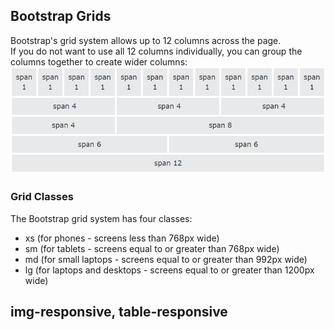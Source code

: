 ## Bootstrap Grids
Bootstrap's grid system allows up to 12 columns across the page.
</br>
If you do not want to use all 12 columns individually, you can group the columns together to create wider columns:
![alt text](image.png)

### Grid Classes
The Bootstrap grid system has four classes:

- xs (for phones - screens less than 768px wide)
- sm (for tablets - screens equal to or greater than 768px wide)
- md (for small laptops - screens equal to or greater than 992px wide)
- lg (for laptops and desktops - screens equal to or greater than 1200px wide)

## img-responsive, table-responsive
 
